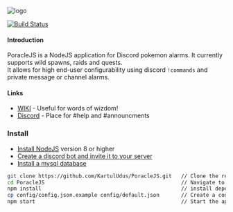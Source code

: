 ![logo](https://raw.githubusercontent.com/KartulUdus/PoracleJS/master/docs/_assets/PoracleJS.png)  

[![Build Status](https://travis-ci.org/KartulUdus/PoracleJS.svg?branch=master)](https://travis-ci.org/KartulUdus/PoracleJS)

#### Introduction

PoracleJS is a NodeJS application for Discord pokemon alarms. It currently supports wild spawns, raids and quests.  
It allows for high end-user configurability using discord `!commands` and private message or channel alarms.  

#### Links

- [WIKI](https://kartuludus.github.io/PoracleJS/#/) - Useful for words of wizdom!  
- [Discord](https://discord.gg/AathPCp) - Place for #help and #announcments  

### Install
- [Install NodeJS](https://nodejs.org/en/) version 8 or higher
- [Create a discord bot and invite it to your server](https://kartuludus.github.io/PoracleJS/#/discordbot)
- [Install a mysql database](https://kartuludus.github.io/PoracleJS/#/mysql)
```bash
git clone https://github.com/KartulUdus/PoracleJS.git   // Clone the repository
cd PoracleJS                                            // Navigate to the root of the project
npm install                                             // install dependencies
cp config/config.json.example config/default.json       // Create a config file and fill out Database and Discord bot stuff
npm start                                               // Start the application

```
